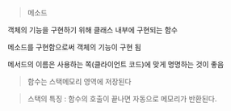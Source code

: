 > 메소드

객체의 기능을 구현하기 위해 클래스 내부에 구현되는 함수

메소드를 구현함으로써 객체의 기능이 구현 됨

메서드의 이름은 사용하는 쪽(클라이언트 코드)에 맞게 명명하는 것이 좋음

> 함수는 스택메모리 영역에 저장된다

> 스택의 특징 : 함수의 호출이 끝나면 자동으로 메모리가 반환된다.


